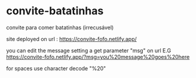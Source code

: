 # convite-batatinhas
convite para comer batatinhas (irrecusável)

site deployed on url : https://convite-fofo.netlify.app/

you can edit the message setting a get parameter "msg" on url 
E.G https://convite-fofo.netlify.app/?msg=you%20message%20goes%20here

for spaces use character decode "%20"
